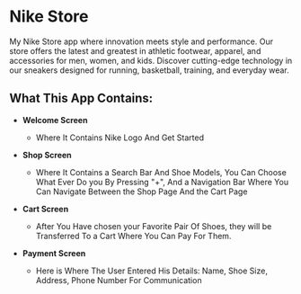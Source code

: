 # Nike Store

My Nike Store app where innovation meets style and performance. Our store offers the latest and greatest in athletic footwear, apparel, and accessories for men, women, and kids. Discover cutting-edge technology in our sneakers designed for running, basketball, training, and everyday wear.

## What This App Contains:

- **Welcome Screen**
    - Where It Contains Nike Logo And Get Started

- **Shop Screen**
    - Where It Contains a Search Bar And Shoe Models, You Can Choose What Ever Do you By Pressing "+", And a Navigation Bar Where You Can Navigate Between the Shop Page And the Cart Page

- **Cart Screen**
    - After You Have chosen your Favorite Pair Of Shoes, they will be Transferred To a Cart Where You Can Pay For Them.

- **Payment Screen**
    - Here is Where The User Entered His Details: Name, Shoe Size, Address, Phone Number For Communication
 
